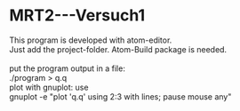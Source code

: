 # MRT2---Versuch1
This program is developed with atom-editor.<br/>
Just add the project-folder. Atom-Build package is needed.
<br/><br/>
put the program output in a file: <br/>
./program > q.q <br/>
plot with gnuplot: use <br/>
gnuplot -e "plot 'q.q' using 2:3 with lines; pause mouse any"
